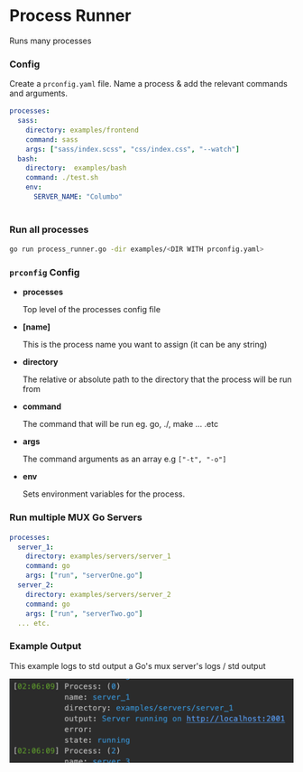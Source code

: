 # Process Runner
Runs many processes

### Config
Create a `prconfig.yaml` file. Name a process & add the relevant commands and arguments.
```yaml
processes:
  sass:
    directory: examples/frontend
    command: sass
    args: ["sass/index.scss", "css/index.css", "--watch"]
  bash:
    directory:  examples/bash
    command: ./test.sh
    env:
      SERVER_NAME: "Columbo"
  
```
### Run all processes
```bash
go run process_runner.go -dir examples/<DIR WITH prconfig.yaml>
```
### `prconfig` Config
- **processes**
    
    Top level of the processes config file
- **[name]**
    
    This is the process name you want to assign (it can be any string)
- **directory**
    
    The relative or absolute path to the directory that the process will be run from
- **command**

    The command that will be run eg. go, ./<exc>, make ... .etc
- **args**
    
    The command arguments as an array e.g `["-t", "-o"]`
- **env**

    Sets environment variables for the process.


### Run multiple MUX Go Servers
```yaml
processes:
  server_1:
    directory: examples/servers/server_1
    command: go
    args: ["run", "serverOne.go"]
  server_2:
    directory: examples/servers/server_2
    command: go
    args: ["run", "serverTwo.go"]
  ... etc.
```

### Example Output
This example logs to std output a Go's mux server's logs / std output

![Process Runner Log Example](imgs/log_1.png?raw=true)